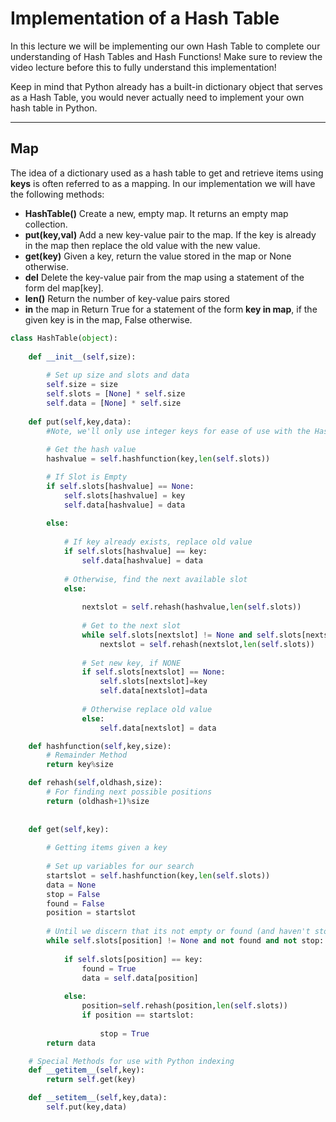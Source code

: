 # Implementation of a Hash Table

In this lecture we will be implementing our own Hash Table to complete our understanding of Hash Tables and Hash Functions! Make sure to review the video lecture before this to fully understand this implementation!

Keep in mind that Python already has a built-in dictionary object that serves as a Hash Table, you would never actually need to implement your own hash table in Python.


___
## Map
The idea of a dictionary used as a hash table to get and retrieve items using **keys** is often referred to as a mapping. In our implementation we will have the following methods:


* **HashTable()** Create a new, empty map. It returns an empty map collection.
* **put(key,val)** Add a new key-value pair to the map. If the key is already in the map then replace the old value with the new value.
* **get(key)** Given a key, return the value stored in the map or None otherwise.
* **del** Delete the key-value pair from the map using a statement of the form del map[key].
* **len()** Return the number of key-value pairs stored 
* **in** the map in Return True for a statement of the form **key in map**, if the given key is in the map, False otherwise.


```python
class HashTable(object):
    
    def __init__(self,size):
        
        # Set up size and slots and data
        self.size = size
        self.slots = [None] * self.size
        self.data = [None] * self.size
        
    def put(self,key,data):
        #Note, we'll only use integer keys for ease of use with the Hash Function
        
        # Get the hash value
        hashvalue = self.hashfunction(key,len(self.slots))

        # If Slot is Empty
        if self.slots[hashvalue] == None:
            self.slots[hashvalue] = key
            self.data[hashvalue] = data
        
        else:
            
            # If key already exists, replace old value
            if self.slots[hashvalue] == key:
                self.data[hashvalue] = data  
            
            # Otherwise, find the next available slot
            else:
                
                nextslot = self.rehash(hashvalue,len(self.slots))
                
                # Get to the next slot
                while self.slots[nextslot] != None and self.slots[nextslot] != key:
                    nextslot = self.rehash(nextslot,len(self.slots))
                
                # Set new key, if NONE
                if self.slots[nextslot] == None:
                    self.slots[nextslot]=key
                    self.data[nextslot]=data
                    
                # Otherwise replace old value
                else:
                    self.data[nextslot] = data 

    def hashfunction(self,key,size):
        # Remainder Method
        return key%size

    def rehash(self,oldhash,size):
        # For finding next possible positions
        return (oldhash+1)%size
    
    
    def get(self,key):
        
        # Getting items given a key
        
        # Set up variables for our search
        startslot = self.hashfunction(key,len(self.slots))
        data = None
        stop = False
        found = False
        position = startslot
        
        # Until we discern that its not empty or found (and haven't stopped yet)
        while self.slots[position] != None and not found and not stop:
            
            if self.slots[position] == key:
                found = True
                data = self.data[position]
                
            else:
                position=self.rehash(position,len(self.slots))
                if position == startslot:
                    
                    stop = True
        return data

    # Special Methods for use with Python indexing
    def __getitem__(self,key):
        return self.get(key)

    def __setitem__(self,key,data):
        self.put(key,data)
```